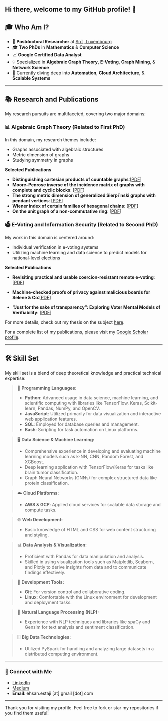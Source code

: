 ## Hi there, welcome to my GitHub profile! 👋




## 🎓 Who Am I?

- 🔬 **Postdoctoral Researcher** at [SnT, Luxembourg](https://www.uni.lu/snt-en/)
- 🎓 **Two PhDs** in **Mathematics** & **Computer Science**
- 📈 **Google Certified Data Analyst**
- 💡 Specialized in **Algebraic Graph Theory**, **E-Voting**, **Graph Mining**, & **Network Science**
- 🌱 Currently diving deep into **Automation**, **Cloud Architecture**, & **Scalable Systems**

---

## 📚 Research and Publications

My research pursuits are multifaceted, covering two major domains:

### 📊 Algebraic Graph Theory (Related to First PhD)
In this domain, my research themes include:
- Graphs associated with algebraic structures
- Metric dimension of graphs
- Studying symmetry in graphs

**Selected Publications**
- **Distinguishing cartesian products of countable graphs**:[[PDF](https://home.agh.edu.pl/~pilsniak/24.pdf)]
- **Moore–Penrose inverse of the incidence matrix of graphs with complete and cyclic blocks**: [[PDF](https://www.sciencedirect.com/science/article/pii/S0012365X18303145)]
- **The strong metric dimension of generalized Sierpi´nski graphs with pendant vertices**: [[PDF](https://amc-journal.eu/index.php/amc/article/view/813)]
- **Wiener index of certain families of hexagonal chains**: [[PDF](https://link.springer.com/article/10.1007/s12190-018-1177-9)]
- **On the unit graph of a non-commutative ring**: [[PDF](https://www.worldscientific.com/doi/abs/10.1142/S100538671500070X)]


### 🗳 E-Voting and Information Security (Related to Second PhD)
My work in this domain is centered around:
- Individual verification in e-voting systems
- Utilizing machine learning and data science to predict models for national-level elections

**Selected Publications**
- **Revisiting practical and usable coercion-resistant remote e-voting**: [[PDF](https://link.springer.com/chapter/10.1007/978-3-030-60347-2_4)]
- **Machine-checked proofs of privacy against malicious boards for Selene & Co**:[[PDF](https://ieeexplore.ieee.org/abstract/document/9919663)]

- **“Just for the sake of transparency”: Exploring Voter Mental Models of Verifiability**: [[PDF](https://link.springer.com/chapter/10.1007/978-3-030-86942-7_11)]





For more details, check out my thesis on the subject [here](https://orbilu.uni.lu/handle/10993/57126).

For a complete list of my publications, please visit my [Google Scholar profile](https://scholar.google.com/citations?user=nK8EziQAAAAJ&hl=en).

---

## 🛠️ Skill Set

My skill set is a blend of deep theoretical knowledge and practical technical expertise:

> 📘 **Programming Languages:** 
> - **Python**: Advanced usage in data science, machine learning, and scientific computing with libraries like TensorFlow, Keras, Scikit-learn, Pandas, NumPy, and OpenCV.
> - **JavaScript**: Utilized primarily for data visualization and interactive web application features.
> - **SQL**: Employed for database queries and management.
> - **Bash**: Scripting for task automation on Linux platforms.

> 🖥️ **Data Science & Machine Learning:** 
> - Comprehensive experience in developing and evaluating machine learning models such as k-NN, CNN, Random Forest, and XGBoost.
> - Deep learning application with TensorFlow/Keras for tasks like brain tumor classification.
> - Graph Neural Networks (GNNs) for complex structured data like protein classification.

> ☁️ **Cloud Platforms:** 
> - **AWS & GCP**: Applied cloud services for scalable data storage and compute tasks.

> 🌐 **Web Development:** 
> - Basic knowledge of HTML and CSS for web content structuring and styling.

> 📊 **Data Analysis & Visualization:** 
> - Proficient with Pandas for data manipulation and analysis.
> - Skilled in using visualization tools such as Matplotlib, Seaborn, and Plotly to derive insights from data and to communicate findings effectively.

> 🔧 **Development Tools:** 
> - **Git**: For version control and collaborative coding.
> - **Linux**: Comfortable with the Linux environment for development and deployment tasks.

> 🤖 **Natural Language Processing (NLP):** 
> - Experience with NLP techniques and libraries like spaCy and Gensim for text analysis and sentiment classification.

> 🗄️ **Big Data Technologies:** 
> - Utilized PySpark for handling and analyzing large datasets in a distributed computing environment.


---

### 🤝 Connect with Me

- [LinkedIn](https://www.linkedin.com/in/eestaji/)
- [Medium](https://medium.com/@ehsan.estaji)
- **Email**: ehsan.estaji [at] gmail [dot] com

---

Thank you for visiting my profile. Feel free to fork or star my repositories if you find them useful! 
